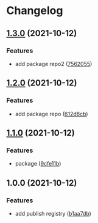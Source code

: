 # Changelog

## [1.3.0](https://www.github.com/withshepherd/codegen-graphql-zod/compare/v1.2.0...v1.3.0) (2021-10-12)


### Features

* add package repo2 ([7562055](https://www.github.com/withshepherd/codegen-graphql-zod/commit/756205522b8e3083479bb723564d12fd17650eab))

## [1.2.0](https://www.github.com/withshepherd/codegen-graphql-zod/compare/v1.1.0...v1.2.0) (2021-10-12)


### Features

* add package repo ([612d8cb](https://www.github.com/withshepherd/codegen-graphql-zod/commit/612d8cb6eb9daa316abbb9374635f0883c038388))

## [1.1.0](https://www.github.com/withshepherd/codegen-graphql-zod/compare/v1.0.0...v1.1.0) (2021-10-12)


### Features

* package ([9cfe11b](https://www.github.com/withshepherd/codegen-graphql-zod/commit/9cfe11be1c552f7c13fb38b5129152230f8a2c04))

## 1.0.0 (2021-10-12)


### Features

* add publish registry ([b1aa7db](https://www.github.com/withshepherd/codegen-graphql-zod/commit/b1aa7dbb12cb92ae6d0beb2a3274c02f96456513))
